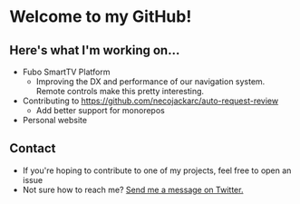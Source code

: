 # Welcome to my GitHub!

## Here's what I'm working on...
- Fubo SmartTV Platform
  - Improving the DX and performance of our navigation system. Remote controls make this pretty interesting.
- Contributing to https://github.com/necojackarc/auto-request-review
  - Add better support for monorepos
- Personal website


## Contact
- If you're hoping to contribute to one of my projects, feel free to open an issue
- Not sure how to reach me? [Send me a message on Twitter.](https://twitter.com/_SeanBecker)

<!-- Badges removed until I figure out which ones I actually want...   -->
<!--
<p align="center">
  <a href="https://github.com/seanbecker15?tab=followers">
    <img src="https://img.shields.io/github/followers/seanbecker15?label=Followers&logo=GitHub&style=for-the-badge" alt="GitHub badge" />
  </a>
  <a href="http://twitter.com/_SeanBecker">
    <img src="https://img.shields.io/twitter/follow/_SeanBecker?label=Twitter&logo=twitter&style=for-the-badge" />
  </a>
</p>
-->
